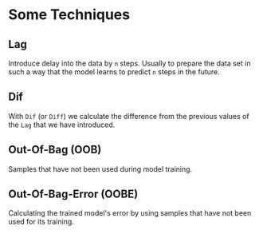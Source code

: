 # Some Techniques

## Lag

Introduce delay into the data by `n` steps. 
Usually to prepare the data set in such a way that the model learns to predict `n` steps in the future.

## Dif

With `Dif` (or `Diff`) we calculate the difference from the previous values of the `Lag` that we have introduced.

## Out-Of-Bag (OOB)

Samples that have not been used during model training.

## Out-Of-Bag-Error (OOBE)

Calculating the trained model's error by using samples that have not been used for its training.